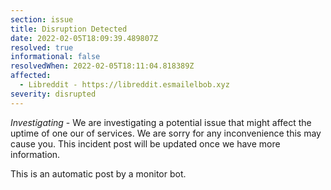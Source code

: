 ```yaml
---
section: issue
title: Disruption Detected
date: 2022-02-05T18:09:39.489807Z
resolved: true
informational: false
resolvedWhen: 2022-02-05T18:11:04.818389Z
affected:
  - Libreddit - https://libreddit.esmailelbob.xyz
severity: disrupted
---
```

*Investigating* - We are investigating a potential issue that might affect the uptime of one our of services. We are sorry for any inconvenience this may cause you. This incident post will be updated once we have more information.

This is an automatic post by a monitor bot.
        